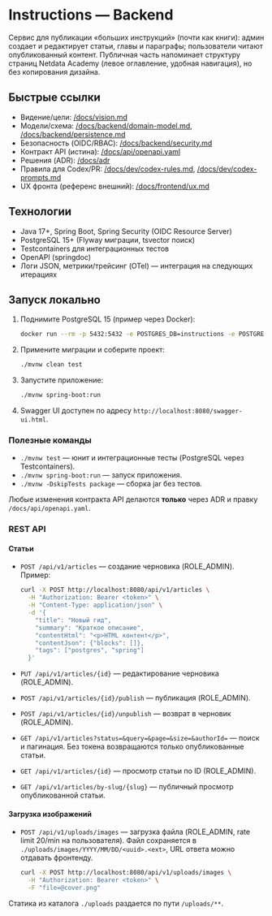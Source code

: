 # Instructions — Backend

Сервис для публикации «больших инструкций» (почти как книги): админ создает и редактирует статьи, главы и параграфы; пользователи читают опубликованный контент. Публичная часть напоминает структуру страниц Netdata Academy (левое оглавление, удобная навигация), но без копирования дизайна.

## Быстрые ссылки
- Видение/цели: [/docs/vision.md](docs/vision.md)
- Модели/схема: [/docs/backend/domain-model.md](docs/backend/domain-model.md), [/docs/backend/persistence.md](docs/backend/persistence.md)
- Безопасность (OIDC/RBAC): [/docs/backend/security.md](docs/backend/security.md)
- Контракт API (истина): [/docs/api/openapi.yaml](docs/api/openapi.yaml)
- Решения (ADR): [/docs/adr](docs/adr)
- Правила для Codex/PR: [/docs/dev/codex-rules.md](docs/dev/codex-rules.md), [/docs/dev/codex-prompts.md](docs/dev/codex-prompts.md)
- UX фронта (референс внешний): [/docs/frontend/ux.md](docs/frontend/ux.md)

## Технологии
- Java 17+, Spring Boot, Spring Security (OIDC Resource Server)
- PostgreSQL 15+ (Flyway миграции, tsvector поиск)
- Testcontainers для интеграционных тестов
- OpenAPI (springdoc)
- Логи JSON, метрики/трейсинг (OTel) — интеграция на следующих итерациях

## Запуск локально
1. Поднимите PostgreSQL 15 (пример через Docker):
   ```bash
   docker run --rm -p 5432:5432 -e POSTGRES_DB=instructions -e POSTGRES_USER=instructions -e POSTGRES_PASSWORD=instructions postgres:15-alpine
   ```
2. Примените миграции и соберите проект:
   ```bash
   ./mvnw clean test
   ```
3. Запустите приложение:
   ```bash
   ./mvnw spring-boot:run
   ```
4. Swagger UI доступен по адресу `http://localhost:8080/swagger-ui.html`.

### Полезные команды
- `./mvnw test` — юнит и интеграционные тесты (PostgreSQL через Testcontainers).
- `./mvnw spring-boot:run` — запуск приложения.
- `./mvnw -DskipTests package` — сборка jar без тестов.

Любые изменения контракта API делаются **только** через ADR и правку `/docs/api/openapi.yaml`.

### REST API

#### Статьи

- `POST /api/v1/articles` — создание черновика (ROLE_ADMIN). Пример:

  ```bash
  curl -X POST http://localhost:8080/api/v1/articles \
    -H "Authorization: Bearer <token>" \
    -H "Content-Type: application/json" \
    -d '{
      "title": "Новый гид",
      "summary": "Краткое описание",
      "contentHtml": "<p>HTML контент</p>",
      "contentJson": {"blocks": []},
      "tags": ["postgres", "spring"]
    }'
  ```

- `PUT /api/v1/articles/{id}` — редактирование черновика (ROLE_ADMIN).
- `POST /api/v1/articles/{id}/publish` — публикация (ROLE_ADMIN).
- `POST /api/v1/articles/{id}/unpublish` — возврат в черновик (ROLE_ADMIN).
- `GET /api/v1/articles?status=&query=&page=&size=&authorId=` — поиск и пагинация. Без токена возвращаются только опубликованные статьи.
- `GET /api/v1/articles/{id}` — просмотр статьи по ID (ROLE_ADMIN).
- `GET /api/v1/articles/by-slug/{slug}` — публичный просмотр опубликованной статьи.

#### Загрузка изображений

- `POST /api/v1/uploads/images` — загрузка файла (ROLE_ADMIN, rate limit 20/min на пользователя). Файл сохраняется в `./uploads/images/YYYY/MM/DD/<uuid>.<ext>`, URL ответа можно отдавать фронтенду.

  ```bash
  curl -X POST http://localhost:8080/api/v1/uploads/images \
    -H "Authorization: Bearer <token>" \
    -F "file=@cover.png"
  ```

Статика из каталога `./uploads` раздается по пути `/uploads/**`.
